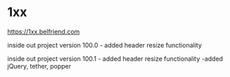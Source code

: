 # 1xx

https://1xx.belfriend.com

inside out project version 100.0
	- added header resize functionality
	
inside out project version 100.1
	- added header resize functionality	
	-added jQuery, tether, popper
